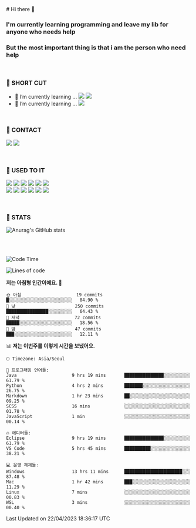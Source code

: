 <div>
# Hi there 👋

### I'm currently learning programming and leave my lib for anyone who needs help
### But the most important thing is that i am the person who need help

<br>

### 🚀 SHORT CUT

- 🔭 I’m currently learning ... <img src="https://img.shields.io/badge/Python-3776AB?style=plastic&logo=Python&logoColor=white"> <img src="https://img.shields.io/badge/C-A8B9CC?style=plastic&logo=C&logoColor=white">
- 🌱 I’m currently learning ... <img src="https://img.shields.io/badge/Tensorflow-FF6F00?style=plastic&logo=TensorFlow&logoColor=white">

<br>

### 📧 CONTACT
<a href="https://www.instagram.com/das_fef" target="_blank"><img src="https://img.shields.io/badge/Instagram-E4405F?style=plastic&logo=Instagram&logoColor=white"></a>
<img src="https://img.shields.io/badge/mealhouse3377@gmail.com-EA4335?style=plastic&logo=Gmail&logoColor=white">

<br>

### 📖 USED TO IT

<img src="https://img.shields.io/badge/Python-3776AB?style=plastic&logo=Python&logoColor=white"> <img src="https://img.shields.io/badge/C-A8B9CC?style=plastic&logo=C&logoColor=white"> <img src="https://img.shields.io/badge/Java-007396?style=plastic&logo=OpenJDK&logoColor=white"> <img src="https://img.shields.io/badge/Django-092E20?style=plastic&logo=Django&logoColor=white"> <img src="https://img.shields.io/badge/Tensorflow-FF6F00?style=plastic&logo=TensorFlow&logoColor=white"> <img src="https://img.shields.io/badge/R-276DC3?style=plastic&logo=R&logoColor=white"><br> 
<img src="https://img.shields.io/badge/MySql-4479A1?style=plastic&logo=MySql&logoColor=white"> <img src="https://img.shields.io/badge/MariaDB-003545?style=plastic&logo=MariaDB&logoColor=white"> <img src="https://img.shields.io/badge/Oracle-F80000?style=plastic&logo=Oracle&logoColor=white"> <img src="https://img.shields.io/badge/Jupyter-F37626?style=plastic&logo=Jupyter&logoColor=white"> <img src="https://img.shields.io/badge/Qt-41CD52?style=plastic&logo=Qt&logoColor=white"> <img src="https://img.shields.io/badge/SQLite-003B57?style=plastic&logo=SQLite&logoColor=white">

<br>

### 🔢 STATS
![Anurag's GitHub stats](https://github-readme-stats.vercel.app/api?username=dasfef&show_icons=true&theme=great-gatsby)

</div>

<br>
<br>

<!--START_SECTION:waka-->
![Code Time](http://img.shields.io/badge/Code%20Time-36%20hrs%2041%20mins-blue)

![Lines of code](https://img.shields.io/badge/%EC%A0%80%EB%8A%94%20%EC%97%AC%ED%83%9C%EA%B9%8C%EC%A7%80%20-4.3%20million%20%EC%A4%84%EC%9D%98%20%EC%BD%94%EB%93%9C%EB%A5%BC%20%EC%9E%91%EC%84%B1%ED%96%88%EC%96%B4%EC%9A%94.-blue)

**저는 아침형 인간이에요. 🐤** 

```text
🌞 아침                     19 commits          █░░░░░░░░░░░░░░░░░░░░░░░░   04.90 % 
🌆 낮　                     250 commits         ████████████████░░░░░░░░░   64.43 % 
🌃 저녁                     72 commits          █████░░░░░░░░░░░░░░░░░░░░   18.56 % 
🌙 밤　                     47 commits          ███░░░░░░░░░░░░░░░░░░░░░░   12.11 % 
```


📊 **저는 이번주를 이렇게 시간을 보냈어요.** 

```text
🕑︎ Timezone: Asia/Seoul

💬 프로그래밍 언어들: 
Java                     9 hrs 19 mins       ███████████████░░░░░░░░░░   61.79 % 
Python                   4 hrs 2 mins        ███████░░░░░░░░░░░░░░░░░░   26.75 % 
Markdown                 1 hr 23 mins        ██░░░░░░░░░░░░░░░░░░░░░░░   09.25 % 
SCSS                     16 mins             ░░░░░░░░░░░░░░░░░░░░░░░░░   01.78 % 
JavaScript               1 min               ░░░░░░░░░░░░░░░░░░░░░░░░░   00.14 % 

🔥 에디터들: 
Eclipse                  9 hrs 19 mins       ███████████████░░░░░░░░░░   61.79 % 
VS Code                  5 hrs 45 mins       ██████████░░░░░░░░░░░░░░░   38.21 % 

💻 운영 체제들: 
Windows                  13 hrs 11 mins      ██████████████████████░░░   87.48 % 
Mac                      1 hr 42 mins        ███░░░░░░░░░░░░░░░░░░░░░░   11.29 % 
Linux                    7 mins              ░░░░░░░░░░░░░░░░░░░░░░░░░   00.83 % 
WSL                      3 mins              ░░░░░░░░░░░░░░░░░░░░░░░░░   00.40 % 
```


 Last Updated on 22/04/2023 18:36:17 UTC
<!--END_SECTION:waka-->
